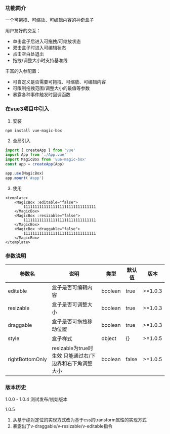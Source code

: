 ### 功能简介
一个可拖拽、可缩放、可编辑内容的神奇盒子

用户友好的交互：
- 单击盒子后进入可拖拽/可缩放状态
- 双击盒子时进入可编辑状态
- 点击空白处退出
- 拖拽/调整大小时支持基准线

丰富的入参配置：
- 可自定义是否需要可拖拽、可缩放、可编辑内容
- 可限制拖拽范围/调整大小的最值等参数
- 暴露各种事件触发时回调函数
### 在vue3项目中引入
1. 安装
```
npm install vue-magic-box
```

2. 全局引入 
```js title="src/main.js"
import { createApp } from 'vue'
import App from './App.vue'
import MagicBox from 'vue-magic-box'
const app = createApp(App)

app.use(MagicBox)
app.mount('#app')
```

3. 使用
```vue title="App.vue"
<template>
    <MagicBox :editable="false">
        11111111111111111111111111111111
    </MagicBox>
    <MagicBox :resizable="false">
        11111111111111111111111111111111
    </MagicBox>
    <MagicBox :draggable="false">
        11111111111111111111111111111111
    </MagicBox>
</template>
```

### 参数说明

| 参数名 | 说明 | 类型 | 默认值 | 版本 |
|---------|---------|---------|---------|---------|
| editable | 盒子是否可编辑内容 | boolean | true | >=1.0.3 |
| resizable | 盒子是否可调整大小 | boolean | true | >=1.0.3 |
| draggable | 盒子是否可拖拽移动位置 | boolean | true | >=1.0.3 |
| style | 盒子样式 | object | {} | >=1.0.5 |
| rightBottomOnly | resizable为true时生效 只能通过右/下边界和右下角调整大小 | boolean | false | >=1.0.5 |

### 版本历史
1.0.0 - 1.0.4
测试发布/初始版本

1.0.5
1. 从基于绝对定位的实现方式改为基于css的transform属性的实现方式
2. 暴露出了v-draggable/v-resizable/v-editable指令